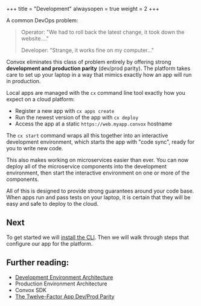 +++
title = "Development"
alwaysopen = true
weight = 2
+++

A common DevOps problem:

> Operator: "We had to roll back the latest change, it took down the website...."
>
> Developer: "Strange, it works fine on my computer..."

Convox eliminates this class of problem entirely by offering strong **development and production parity** (dev/prod parity). The platform takes care to set up your laptop in a way that mimics exactly how an app will run in production.

Local apps are managed with the `cx` command line tool exactly how you expect on a cloud platform:

* Register a new app with `cx apps create`
* Run the newest version of the app with `cx deploy`
* Access the app at a static `https://web.myapp.convox` hostname

The `cx start` command wraps all this together into an interactive development environment, which starts the app with "code sync", ready for you to write new code.

This also makes working on microservices easier than ever. You can now deploy all of the microservice components into the development environment, then start the interactive environment on one or more of the components.

All of this is designed to provide strong guarantees around your code base. When apps run and pass tests on your laptop, it is certain that they will be easy and safe to deploy to the cloud.

## Next

To get started we will [install the CLI](/development/cli/). Then we will walk through steps that configure our app for the platform.

## Further reading:

* [Development Environment Architecture](/advanced/dev_arch/)
* Production Environment Architecture
* Convox SDK
* [The Twelve-Factor App Dev/Prod Parity](https://12factor.net/dev-prod-parity)